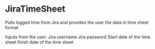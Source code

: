 # JiraTimeSheet
Pulls logged time from Jira and provides the user the data in time sheet format

Inputs from the user:
    Jira username
    Jira password
    Start date of the time sheet
    finish date of the time sheet

